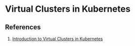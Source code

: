 # Virtual Clusters in Kubernetes


## References
1. [Introduction to Virtual Clusters in Kubernetes](https://loft.sh/blog/introduction-into-virtual-clusters-in-kubernetes/)